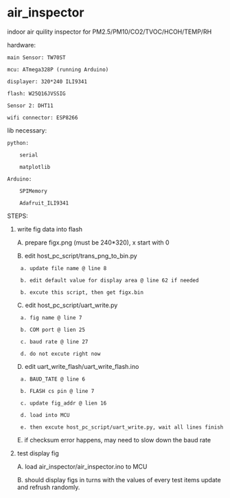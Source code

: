 # air_inspector
indoor air quility inspector for PM2.5/PM10/CO2/TVOC/HCOH/TEMP/RH


hardware:

    main Sensor: TW70ST

    mcu: ATmega328P (running Arduino)

    displayer: 320*240 ILI9341

    flash: W25Q16JVSSIG

    Sensor 2: DHT11

    wifi connector: ESP8266


lib necessary:

    python:

        serial
  
        matplotlib
  
    Arduino:

        SPIMemory
  
        Adafruit_ILI9341


STEPS:

1. write fig data into flash

    A. prepare figx.png (must be 240*320), x start with 0
  
    B. edit host_pc_script/trans_png_to_bin.py
  
        a. update file name @ line 8
        
        b. edit default value for display area @ line 62 if needed
    
        b. excute this script, then get figx.bin
    
    C. edit host_pc_script/uart_write.py
  
        a. fig name @ line 7
    
        b. COM port @ lien 25
    
        c. baud rate @ line 27
    
        d. do not excute right now
  
    D. edit uart_write_flash/uart_write_flash.ino
  
        a. BAUD_TATE @ line 6
    
        b. FLASH cs pin @ line 7
    
        c. update fig_addr @ lien 16
    
        d. load into MCU
    
        e. then excute host_pc_script/uart_write.py, wait all lines finish
    
    E. if checksum error happens, may need to slow down the baud rate
  
 
2. test display fig

    A. load air_inspector/air_inspector.ino to MCU
    
    B. should display figs in turns with the values of every test items update and refrush randomly.
